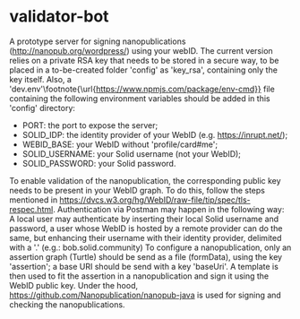 # validator-bot
A prototype server for signing nanopublications (http://nanopub.org/wordpress/) using your webID. 
The current version relies on a private RSA key that needs to be stored in a secure way, to be placed in a to-be-created folder 'config' as 'key\_rsa', containing only the key itself. 
Also, a 'dev.env'\footnote{\url{https://www.npmjs.com/package/env-cmd}} file containing the following environment variables should be added in this 'config' directory: 

* PORT: the port to expose the server;
* SOLID\_IDP: the identity provider of your WebID (e.g. https://inrupt.net/);
* WEBID\_BASE: your WebID without 'profile/card\#me';
* SOLID\_USERNAME: your Solid username (not your WebID);
* SOLID\_PASSWORD: your Solid password.

To enable validation of the nanopublication, the corresponding public key needs to be present in your WebID graph. To do this, follow the steps mentioned in https://dvcs.w3.org/hg/WebID/raw-file/tip/spec/tls-respec.html.
Authentication via Postman may happen in the following way: A local user may authenticate by inserting their local Solid username and password, a user whose WebID is hosted by a remote provider can do the same, but enhancing their username with their identity provider, delimited with a '.' (e.g.: bob.solid.community)
To configure a nanopublication, only an assertion graph (Turtle) should be send as a file (formData), using the key 'assertion'; a base URI should be send with a key 'baseUri'. A template is then used to fit the assertion in a nanopublication and sign it using the WebID public key. Under the hood, https://github.com/Nanopublication/nanopub-java is used for signing and checking the nanopublications.
